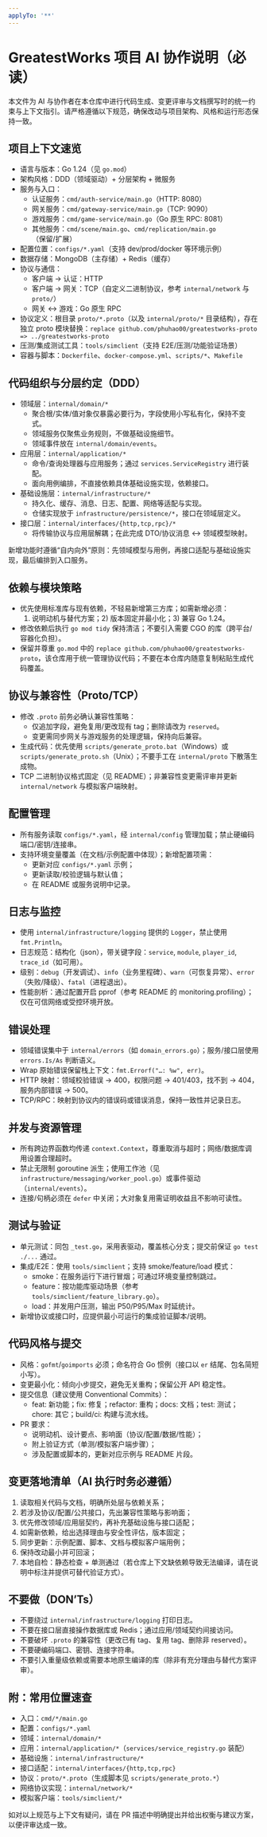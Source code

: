 ```yaml
---
applyTo: '**'
---
```

# GreatestWorks 项目 AI 协作说明（必读）

本文件为 AI 与协作者在本仓库中进行代码生成、变更评审与文档撰写时的统一约束与上下文指引。请严格遵循以下规范，确保改动与项目架构、风格和运行形态保持一致。

## 项目上下文速览

- 语言与版本：Go 1.24（见 `go.mod`）
- 架构风格：DDD（领域驱动）+ 分层架构 + 微服务
- 服务与入口：
	- 认证服务：`cmd/auth-service/main.go`（HTTP: 8080）
	- 网关服务：`cmd/gateway-service/main.go`（TCP: 9090）
	- 游戏服务：`cmd/game-service/main.go`（Go 原生 RPC: 8081）
	- 其他服务：`cmd/scene/main.go`、`cmd/replication/main.go`（保留/扩展）
- 配置位置：`configs/*.yaml`（支持 dev/prod/docker 等环境示例）
- 数据存储：MongoDB（主存储）+ Redis（缓存）
- 协议与通信：
	- 客户端 → 认证：HTTP
	- 客户端 → 网关：TCP（自定义二进制协议，参考 `internal/network` 与 `proto/`）
	- 网关 ↔ 游戏：Go 原生 RPC
- 协议定义：根目录 `proto/*.proto`（以及 `internal/proto/*` 目录结构），存在独立 proto 模块替换：`replace github.com/phuhao00/greatestworks-proto => ../greatestworks-proto`
- 压测/集成测试工具：`tools/simclient`（支持 E2E/压测/功能验证场景）
- 容器与脚本：`Dockerfile`、`docker-compose.yml`、`scripts/*`、`Makefile`

## 代码组织与分层约定（DDD）

- 领域层：`internal/domain/*`
	- 聚合根/实体/值对象仅暴露必要行为，字段使用小写私有化，保持不变式。
	- 领域服务仅聚焦业务规则，不做基础设施细节。
	- 领域事件放在 `internal/domain/events`。
- 应用层：`internal/application/*`
	- 命令/查询处理器与应用服务；通过 `services.ServiceRegistry` 进行装配。
	- 面向用例编排，不直接依赖具体基础设施实现，依赖接口。
- 基础设施层：`internal/infrastructure/*`
	- 持久化、缓存、消息、日志、配置、网络等适配与实现。
	- 仓储实现放于 `infrastructure/persistence/*`，接口在领域层定义。
- 接口层：`internal/interfaces/{http,tcp,rpc}/*`
	- 将传输协议与应用层解耦；在此完成 DTO/协议消息 ↔ 领域模型映射。

新增功能时遵循“自内向外”原则：先领域模型与用例，再接口适配与基础设施实现，最后编排到入口服务。

## 依赖与模块策略

- 优先使用标准库与现有依赖，不轻易新增第三方库；如需新增必须：
	1) 说明动机与替代方案；2) 版本固定并最小化；3) 兼容 Go 1.24。
- 修改依赖后执行 `go mod tidy` 保持清洁；不要引入需要 CGO 的库（跨平台/容器化负担）。
- 保留并尊重 `go.mod` 中的 `replace github.com/phuhao00/greatestworks-proto`，该仓库用于统一管理协议代码；不要在本仓库内随意复制粘贴生成代码覆盖。

## 协议与兼容性（Proto/TCP）

- 修改 `.proto` 前务必确认兼容性策略：
	- 仅追加字段，避免复用/更改现有 tag；删除请改为 `reserved`。
	- 变更需同步网关与游戏服务的处理逻辑，保持向后兼容。
- 生成代码：优先使用 `scripts/generate_proto.bat`（Windows）或 `scripts/generate_proto.sh`（Unix）；不要手工在 `internal/proto` 下散落生成物。
- TCP 二进制协议格式固定（见 README）；非兼容性变更需评审并更新 `internal/network` 与模拟客户端映射。

## 配置管理

- 所有服务读取 `configs/*.yaml`，经 `internal/config` 管理加载；禁止硬编码端口/密钥/连接串。
- 支持环境变量覆盖（在文档/示例配置中体现）；新增配置项需：
	- 更新对应 `configs/*.yaml` 示例；
	- 更新读取/校验逻辑与默认值；
	- 在 README 或服务说明中记录。

## 日志与监控

- 使用 `internal/infrastructure/logging` 提供的 `Logger`，禁止使用 `fmt.Println`。
- 日志规范：结构化（json），带关键字段：`service`, `module`, `player_id`, `trace_id`（如可用）。
- 级别：`debug`（开发调试）、`info`（业务里程碑）、`warn`（可恢复异常）、`error`（失败/降级）、`fatal`（进程退出）。
- 性能剖析：通过配置开启 pprof（参考 README 的 monitoring.profiling）；仅在可信网络或受控环境开放。

## 错误处理

- 领域错误集中于 `internal/errors`（如 `domain_errors.go`）；服务/接口层使用 `errors.Is/As` 判断语义。
- Wrap 原始错误保留栈上下文：`fmt.Errorf("…: %w", err)`。
- HTTP 映射：领域校验错误 → 400，权限问题 → 401/403，找不到 → 404，服务内部错误 → 500。
- TCP/RPC：映射到协议内的错误码或错误消息，保持一致性并记录日志。

## 并发与资源管理

- 所有跨边界函数均传递 `context.Context`，尊重取消与超时；网络/数据库调用设置合理超时。
- 禁止无限制 goroutine 派生；使用工作池（见 `infrastructure/messaging/worker_pool.go`）或事件驱动（`internal/events`）。
- 连接/句柄必须在 `defer` 中关闭；大对象复用需证明收益且不影响可读性。

## 测试与验证

- 单元测试：同包 `_test.go`，采用表驱动，覆盖核心分支；提交前保证 `go test ./...` 通过。
- 集成/E2E：使用 `tools/simclient`；支持 smoke/feature/load 模式：
	- smoke：在服务运行下进行冒烟；可通过环境变量控制跳过。
	- feature：按功能库驱动场景（参考 `tools/simclient/feature_library.go`）。
	- load：并发用户压测，输出 P50/P95/Max 时延统计。
- 新增协议或接口时，应提供最小可运行的集成验证脚本/说明。

## 代码风格与提交

- 风格：`gofmt`/`goimports` 必须；命名符合 Go 惯例（接口以 `er` 结尾、包名简短小写）。
- 变更最小化：倾向小步提交，避免无关重构；保留公开 API 稳定性。
- 提交信息（建议使用 Conventional Commits）：
	- feat: 新功能；fix: 修复；refactor: 重构；docs: 文档；test: 测试；chore: 其它；build/ci: 构建与流水线。
- PR 要求：
	- 说明动机、设计要点、影响面（协议/配置/数据/性能）；
	- 附上验证方式（单测/模拟客户端步骤）；
	- 涉及配置或脚本的，更新对应示例与 README 片段。

## 变更落地清单（AI 执行时务必遵循）

1) 读取相关代码与文档，明确所处层与依赖关系；
2) 若涉及协议/配置/公共接口，先出兼容性策略与影响面；
3) 优先修改领域/应用层契约，再补充基础设施与接口适配；
4) 如需新依赖，给出选择理由与安全性评估，版本固定；
5) 同步更新：示例配置、脚本、文档与模拟客户端用例；
6) 保持改动最小并可回滚；
7) 本地自检：静态检查 + 单测通过（若仓库上下文缺依赖导致无法编译，请在说明中标注并提供可替代验证方式）。

## 不要做（DON’Ts）

- 不要绕过 `internal/infrastructure/logging` 打印日志。
- 不要在接口层直接操作数据库或 Redis；通过应用/领域契约间接访问。
- 不要破坏 `.proto` 的兼容性（更改已有 tag、复用 tag、删除非 reserved）。
- 不要硬编码端口、密钥、连接字符串。
- 不要引入重量级依赖或需要本地原生编译的库（除非有充分理由与替代方案评审）。

## 附：常用位置速查

- 入口：`cmd/*/main.go`
- 配置：`configs/*.yaml`
- 领域：`internal/domain/*`
- 应用：`internal/application/*`（`services/service_registry.go` 装配）
- 基础设施：`internal/infrastructure/*`
- 接口适配：`internal/interfaces/{http,tcp,rpc}`
- 协议：`proto/*.proto`（生成脚本见 `scripts/generate_proto.*`）
- 网络协议实现：`internal/network/*`
- 模拟客户端：`tools/simclient/*`

如对以上规范与上下文有疑问，请在 PR 描述中明确提出并给出权衡与建议方案，以便评审达成一致。